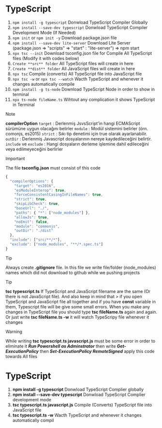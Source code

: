 # TypeScript

1.  `npm install -g typescript`              Donwload TypeScript Compiler Globally
2.  `npm install --save-dev typescript`      Donwload TypeScript Compiler Development Mode (If Needed)
3.  `npm init` or `npm init -y`              Download package.json file
4.  `npm install --save-dev lite-server`     Download Lite Server (package.json => "scripts" => "start" : "lite-server") =>  npm start
5.  `npx tsc --init`                         Download tsconfig.json file for Compile All TypeScript files (Modify it with codes below)
6.  `Create **src** folder`                  All TypeScript files will create in here
7.  `Create **dist** folder`                 All JavaScript files will create in here
8.  `npx tsc`                                Compile (converts) All TypeScript file into JavaScript file
9.  `npx tsc -w` or `npx tsc --watch`        Wacth TypeScript and whenever it changes automatically compile
10. `npm install -g ts-node`                 Download TypeScript Node in order to show in terminal
11. `npx ts-node fileName.ts`                Wihtout any complication it shows TypeScript in Terminal


> [!NOTE]
> **compilerOption**
> `target`               : Derlenmiş JsvsScript'in hangi ECMAScript sürümüne uygun olacağını belirler
> `module`               : Modül sistemini belirler (örn. comonjs, es2015)
> `strict`               : Sıkı tip denetimi için true olarak ayarlanabilir.
> `outDir`               : Derlenmiş Javascript dosyalarının nereye kaydedileceğini belirtir.
> `include` ve `exclude` : Hangi dosyaların derleme işlemine dahil edileceğini veya edilmeyeceğini berlirler 


> [!IMPORTANT]
> The file **tsconfig.json** must consist of this code
```javascript
{
  "compilerOptions": {
    "target": "es2016",
    "esModuleInterop": true,
    "forceConsistentCasingInFileNames": true,
    "strict": true,
    "skipLibCheck": true,
    "baseUrl": "./",
    "paths": { "*": ["node_modules"] },
    "allowJs": true,
    "noEmit": false,
    "module": "commonjs",
    "outDir": "./dist"
  },     
  "include": ["src/**/*"],
  "exclude": ["node_modules", "**/*.spec.ts"]
}
```


> [!TIP]
> Always create **.gitignore** file. In this file we write file/folder (node_modules) names which did not download to github while we pushing projects


> [!TIP]
> **tsc typescript.ts** If TypeScript and JavaScript filename are the same (Or there is not JavaScript file). And also keep in mind that > if you open TypeScript and JavaScript file all together and if you have **const** variable in them, Typescript file will be give some small errors. When you make any changes in TypeScript file you should type **tsc fileName.ts** again and again. Or just write **tsc fileName.ts -w** it will watch TypeScripy file whenever it changes

> [!WARNING]
> While writing **tsc typescript.ts javascript.js** must be some error in order to eliminate it ***Run Powershell as Adminstrator*** then
> write ***Get-ExecutionPolicy*** then ***Set-ExecutionPolicy RemoteSigned*** apply this code towards All files




# TypeScript
1. **npm install -g typescript**                     Donwload TypeScript Complier globally
2. **npm install --save-dev typescript**             Donwload TypeScript Complier development mode
3. **tsc typescript.ts javascript.js**               Compile (Converts) TypeScript file into JavaScript file
4. **tsc typescript.ts -w**                          Wacth TypeScript and whenever it changes automatically compil 
